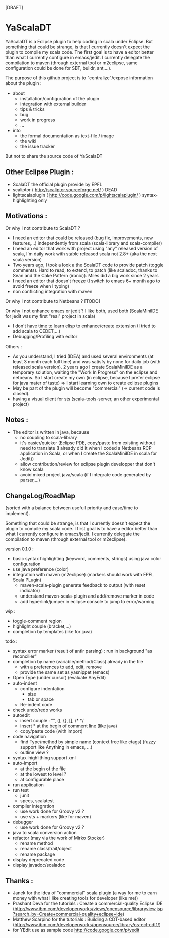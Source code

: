 [DRAFT]

YaScalaDT
==========

YaScalaDT is a Eclipse plugin to help coding in scala under Eclipse.
But something that could be strange, is that I currently doesn't expect the plugin to compile my scala code. The first goal is to have a editor better than what I currently configure in emacs/jedit.
I currently delegate the compilation to maven (through external tool or m2eclipse, same configuration could be done for SBT, buildr, ant,...).

The purpose of this github project is to "centralize"/expose information about the plugin :

* about
  * installation/configuration of the plugin
  * integration with external builder
  * tips & tricks
  * bug
  * work in progress
  * ...
* into
  * the formal documentation as text-file / image
  * the wiki
  * the issue tracker


But not to share the source code of YaScalaDT

Other Eclipse Plugin :
----------------------

* ScalaDT the official plugin provide by EPFL
* scaliptor ( http://scaliptor.sourceforge.net/ ) DEAD
* lightscalaplugin ( http://code.google.com/p/lightscalaplugin/ ) syntax-highlighting only


Motivations :
-------------

Or why I not contribute to ScalaDT ?

* I need an editor that could be released (bug fix, improvements, new features,...) independently from scala (scala-library and scala-compiler)
* I need an editor that work with project using "any" released version of scala, I'm daily work with stable released scala not 2.8+ (aka the next scala version)
* Two years ago, I took a look a the ScalaDT code to provide patch (toggle comments). Hard to read, to extend, to patch (like scaladoc, thanks to Sean and the Cake Pattern (ironic)). Miles did a big work since 2 years
* I need an editor that doesn't freeze (I switch to emacs 6+ month ago to avoid freeze when I typing)
* non conflicting integration with maven

Or why I not contribute to Netbeans ?
[TODO]

Or why I not enhance emacs or jedit ?
I like both, used both (ScalaMiniIDE for jedit was my first "real" project in scala)

* I don't have time to learn elisp to enhance/create extension (I tried to add scala to CEDET,...)
* Debugging/Profiling with editor

Others :

* As you understand, I tried (IDEA) and used several environments (at least 3 month each full time) and was satisfy by none for daily job (with released scala version). 2 years ago I create ScalaMiniIDE as a temporary solution, waiting the "Work In Progress" on the eclipse and netbeans. So I start create my own (in eclipse, because I prefer eclipse for java mater of taste) => I start learning own to create eclipse plugins
* May be part of the plugin will become "commercial" (=> current code is closed).
* having a visual client for sts (scala-tools-server, an other experimental project)

Notes :
-------

* The editor is written in java, because
  * no coupling to scala-library
  * it's easier/quicker (Eclipse PDE, copy/paste from existing without need to translate (I already did it when I coded a Netbeans RCP application in Scala, or when I create the ScalaMiniIDE in scala for Jedit))
  * allow contribution/review for eclipse plugin developper that don't know scala
  * avoid mixed project java/scala (if I integrate code generated by parser,...)

ChangeLog/RoadMap 
-----------------

(sorted with a balance between usefull priority and ease/time to implement).

Something that could be strange, is that I currently doesn't expect the plugin to compile my scala code. I first goal is to have a editor better than what I currently configure in emacs/jedit.
I currently delegate the compilation to maven (through external tool or m2eclipse).

version 0.1.0 :

* basic syntax highlighting (keyword, comments, strings) using java color configuration
* use java preference (color)
* integration with maven (m2eclipse) (markers should work with EPFL Scala PLugin)
  * maven-scala-plugin generate feedback to output (with reset indicator)
  * understand maven-scala-plugin and add/remove marker in code
  * add hyperlink/jumper in eclipse console to jump to error/warning

wip :

* toggle-comment region
* highlight couple (bracket,...)
* completion by templates (like for java)

todo :

* syntax error marker (result of antlr parsing) : run in background "as reconcilier"
* completion by name (variable/method/Class) already in the file
  * with a preferences to add, edit, remove
  * provide the same set as yasnippet (emacs)
* Open Type (under cursor) (evaluate AnyEdit)
* auto-indent
  * configure indentation
    * size
    * tab or space
  * Re-indent code
* check undo/redo works
* autoedit
  * insert couple : "", (), {}, [], /* */
  * insert * at the begin of comment line (like java)
  * copy/paste code (with import)
* code navigation
  * find Type/method by simple name (context free like ctags) (fuzzy support like Anything in emacs, ...)
  * outline view ?
* syntax-highlithing support xml
* auto-import
  * at the begin of the file 
  * at the lowest to level ?
  * at configurable place
* run application
* run test
  * junit
  * specs, scalatest
* compiler integration
  * use work done for Groovy v2 ?
  * use sts + markers (like for maven)
* debugger
  * use work done for Groovy v2 ?
* java to scala conversion action
* refactor (may via the work of Mirko Stocker)
  * rename method
  * rename class/trait/object
  * rename package
* display deprecated code
* display javadoc/scaladoc

Thanks :
--------
* Janek for the idea of "commercial" scala plugin (a way for me to earn money with what I like creating tools for developer (like me))
* Prashant Deva for the tutorials : Create a commercial-quality Eclipse IDE (http://www.ibm.com/developerworks/views/opensource/libraryview.jsp?search_by=Create+commercial-quality+eclipse+ide)
* Matthew Scarpino for the tutorials : Building a CDT-based editor (http://www.ibm.com/developerworks/opensource/library/os-ecl-cdt1/)
* for YEdit use as sample code http://code.google.com/p/yedit
